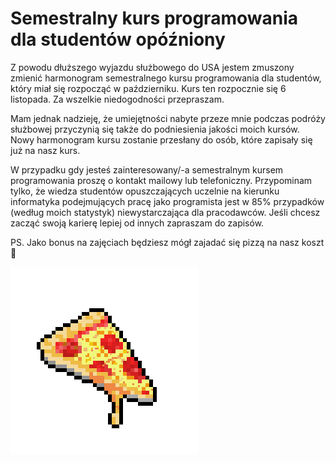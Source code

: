 # Semestralny kurs programowania dla studentów opóźniony


Z powodu dłuższego wyjazdu służbowego do USA jestem zmuszony zmienić harmonogram semestralnego kursu programowania dla studentów, który miał się rozpocząć w październiku. Kurs ten rozpocznie się 6 listopada. Za wszelkie niedogodności przepraszam.

<!--more-->

Mam jednak nadzieję, że umiejętności nabyte przeze mnie podczas podróży służbowej przyczynią się także do podniesienia jakości moich kursów. Nowy harmonogram kursu zostanie przesłany do osób, które zapisały się już na nasz kurs.

W przypadku gdy jesteś zainteresowany/-a semestralnym kursem programowania proszę o kontakt mailowy lub telefoniczny. Przypominam tylko, że wiedza studentów opuszczających uczelnie na kierunku informatyka podejmujących pracę jako programista jest w 85% przypadków (według moich statystyk) niewystarczająca dla pracodawców. Jeśli chcesz zacząć swoją karierę lepiej od innych zapraszam do zapisów.

PS. Jako bonus na zajęciach będziesz mógł zajadać się pizzą na nasz koszt 🙂

![Pizza](pizza.png)
